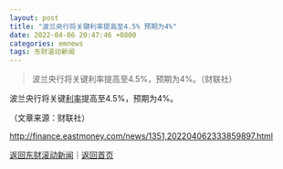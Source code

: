 ```yaml
---
layout: post
title: "波兰央行将关键利率提高至4.5% 预期为4%"
date: 2022-04-06 20:47:46 +0800
categories: emnews
tags: 东财滚动新闻
---
```

> 波兰央行将关键利率提高至4.5%，预期为4%。（财联社）

<p>波兰央行将关键<span id="Info.344"><a href="http://data.eastmoney.com/cjsj/yhll.html" class="infokey">利率</a></span>提高至4.5%，预期为4%。</p><p class="em_media">（文章来源：财联社）</p>

<http://finance.eastmoney.com/news/1351,202204062333859897.html>

[返回东财滚动新闻](//finews.withounder.com/emnews/)｜[返回首页](//finews.withounder.com/)